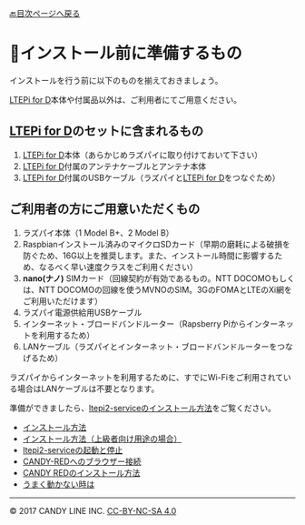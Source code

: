 [🔙目次ページへ戻る](README.md)

# 📌インストール前に準備するもの

インストールを行う前に以下のものを揃えておきましょう。

[LTEPi for D](https://www.candy-line.io/製品一覧/ltepi-for-d/)本体や付属品以外は、ご利用者にてご用意ください。

## [LTEPi for D](https://www.candy-line.io/製品一覧/ltepi-for-d/)のセットに含まれるもの

1. [LTEPi for D](https://www.candy-line.io/製品一覧/ltepi-for-d/)本体（あらかじめラズパイに取り付けておいて下さい）
1. [LTEPi for D](https://www.candy-line.io/製品一覧/ltepi-for-d/)付属のアンテナケーブルとアンテナ本体
1. [LTEPi for D](https://www.candy-line.io/製品一覧/ltepi-for-d/)付属のUSBケーブル（ラズパイと[LTEPi for D](https://www.candy-line.io/製品一覧/ltepi-for-d/)をつなぐため）

## ご利用者の方にご用意いただくもの

1. ラズパイ本体（1 Model B+、2 Model B）
1. Raspbianインストール済みのマイクロSDカード（早期の磨耗による破損を防ぐため、16G以上を推奨します。また、インストール時間に影響するため、なるべく早い速度クラスをご利用ください）
1. **nano(ナノ)** SIMカード（回線契約が有効であるもの。NTT DOCOMOもしくは、NTT DOCOMOの回線を使うMVNOのSIM。3GのFOMAとLTEのXi網をご利用いただけます）
1. ラズパイ電源供給用USBケーブル
1. インターネット・ブロードバンドルーター（Rapsberry Piからインターネットを利用するため）
1. LANケーブル（ラズパイとインターネット・ブロードバンドルーターをつなげるため）

ラズパイからインターネットを利用するために、すでにWi-Fiをご利用されている場合はLANケーブルは不要となります。

準備ができましたら、[ltepi2-serviceのインストール方法](インストール方法.md)をご覧ください。

* [インストール方法](インストール方法.md)
* [インストール方法（上級者向け用途の場合）](インストール方法＜上級者向け用途＞.md)
* [ltepi2-serviceの起動と停止](ltepi2-serviceの起動と停止.md)
* [CANDY-REDへのブラウザー接続](CANDY-REDへのブラウザー接続.md)
* [CANDY REDのインストール方法](CANDY-REDのインストール方法.md)
* [うまく動かない時は](うまく動かない時は.md)

---
© 2017 CANDY LINE INC. [CC-BY-NC-SA 4.0](https://creativecommons.org/licenses/by-nc-sa/4.0/)
